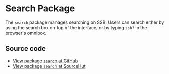# Search Package

The `search` package manages searching on SSB. Users can search either by using the search box on top of the interface, or by typing `ssb?` in the browser's omnibox.

## Source code
* [View package `search` at GitHub](https://github.com/soapdog/patchfox/blob/master/ui/packages/search) 
* [View package `search` at SourceHut](https://git.sr.ht/~soapdog/patchfox/tree/master/item/ui/packages/search)
